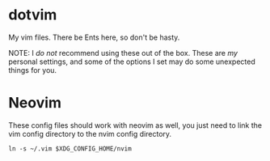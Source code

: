 dotvim
======

My vim files.  There be Ents here, so don't be hasty.

NOTE: I _do not_ recommend using these out of the box.  These are _my_ personal
settings, and some of the options I set may do some unexpected things for you.

# Neovim

These config files should work with neovim as well, you just need to link the
vim config directory to the nvim config directory.

    ln -s ~/.vim $XDG_CONFIG_HOME/nvim

